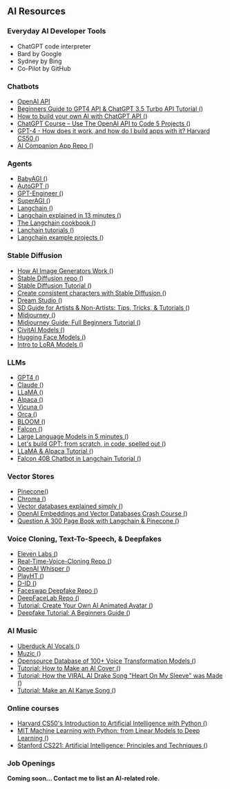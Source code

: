 ## AI Resources

### Everyday AI Developer Tools
- ChatGPT code interpreter
- Bard by Google
- Sydney by Bing
- Co-Pilot by GitHub

### Chatbots
- [OpenAI API ](https://platform.openai.com/docs/guides/gpt)
- [Beginners Guide to GPT4 API & ChatGPT 3.5 Turbo API Tutorial (](https://www.youtube.com/watch?v=LX_DXLlaymg))
- [How to build your own AI with ChatGPT API (](https://www.youtube.com/watch?v=4qNwoAAfnk4))
- [ChatGPT Course – Use The OpenAI API to Code 5 Projects (](https://www.youtube.com/watch?v=uRQH2CFvedY))
- [GPT-4 - How does it work, and how do I build apps with it? Harvard CS50 (](https://www.youtube.com/watch?v=vw-KWfKwvTQ))
- [AI Companion App Repo (](https://github.com/a16z-infra/companion-app))

### Agents
- [BabyAGI (](https://github.com/yoheinakajima/babyagi))
- [AutoGPT (](https://github.com/Significant-Gravitas/Auto-GPT))
- [GPT-Engineer (](https://github.com/AntonOsika/gpt-engineer))
- [SuperAGI (](https://github.com/TransformerOptimus/SuperAGI))
- [Langchain (](https://langchain.com/))
- [Langchain explained in 13 minutes (](https://www.youtube.com/watch?v=aywZrzNaKjs))
- [The Langchain cookbook (](https://www.youtube.com/watch?v=2xxziIWmaSA))
- [Lanchain tutorials (](https://github.com/gkamradt/langchain-tutorials))
- [Langchain example projects (](https://github.com/hwchase17/langchain))

### Stable Diffusion
- [How AI Image Generators Work (](https://www.youtube.com/watch?v=1CIpzeNxIhU))
- [Stable Diffusion repo (](https://github.com/CompVis/stable-diffusion))
- [Stable Diffusion Tutorial (](https://www.youtube.com/watch?v=DHaL56P6f5M))
- [Create consistent characters with Stable Diffusion (](https://www.youtube.com/watch?v=iAhqMzgiHVw))
- [Dream Studio (](https://beta.dreamstudio.ai/))
- [SD Guide for Artists & Non-Artists: Tips, Tricks, & Tutorials (](https://docs.google.com/document/d/1R2UZi5G-DXiz2HcCrfAFLYJoer_JPDEoZmV7wy1tEz0/edit))
- [Midjourney (](https://www.midjourney.com/))
- [Midjourney Guide: Full Beginners Tutorial (](https://www.youtube.com/watch?v=VUDjpOY3YeE))
- [CivitAI Models (](https://civitai.com/))
- [Hugging Face Models (](https://huggingface.co/models?pipeline_tag=text-to-image&sort=downloads))
- [Intro to LoRA Models (](https://www.youtube.com/watch?v=ZHVdNeHZPdc))

### LLMs
- [GPT4 (](https://platform.openai.com/docs/guides/gpt))
- [Claude (](https://docs.anthropic.com/claude/docs))
- [LLaMA (](https://github.com/facebookresearch/llama))
- [Alpaca (](https://github.com/antimatter15/alpaca.cpp))
- [Vicuna (](https://huggingface.co/lmsys/vicuna-13b-delta-v1.1))
- [Orca (](https://www.microsoft.com/en-us/research/publication/orca-progressive-learning-from-complex-explanation-traces-of-gpt-4/))
- [BLOOM (](https://huggingface.co/bigscience/bloom))
- [Falcon (](https://falconllm.tii.ae/))
- [Large Language Models in 5 minutes (](https://www.youtube.com/watch?v=lnA9DMvHtfI))
- [Let's build GPT: from scratch, in code, spelled out (](https://www.youtube.com/watch?v=kCc8FmEb1nY))
- [LLaMA & Alpaca Tutorial (](https://www.youtube.com/watch?v=kT_-qUxrlOU))
- [Falcon 40B Chatbot in Langchain Tutorial (](https://www.youtube.com/watch?v=ukj_ITJKBwE))

### Vector Stores
- [Pinecone(](https://docs.pinecone.io/docs/overview))
- [Chroma (](https://www.trychroma.com/))
- [Vector databases explained simply (](https://www.youtube.com/watch?v=dN0lsF2cvm4))
- [OpenAI Embeddings and Vector Databases Crash Course (](https://www.youtube.com/watch?v=ySus5ZS0b94))
- [Question A 300 Page Book with Langchain & Pinecone (](https://www.youtube.com/watch?v=h0DHDp1FbmQ&t=14s))

### Voice Cloning, Text-To-Speech, & Deepfakes
- [Eleven Labs (](https://elevenlabs.io/))
- [Real-Time-Voice-Cloning Repo (](https://github.com/CorentinJ/Real-Time-Voice-Cloning))
- [OpenAI Whisper (](https://github.com/openai/whisper))
- [PlayHT (](https://play.ht/))
- [D-ID (](https://www.d-id.com/))
- [Faceswap Deepfake Repo (](https://github.com/deepfakes/faceswap))
- [DeepFaceLab Repo (](https://github.com/iperov/DeepFaceLab))
- [Tutorial: Create Your Own AI Animated Avatar (](https://www.youtube.com/watch?v=V2efVSXSlqc))
- [Deepfake Tutorial: A Beginners Guide (](https://www.youtube.com/watch?v=t59gRbpYMiY))

### AI Music
- [Uberduck AI Vocals (](https://uberduck.ai/))
- [Muzic (](https://github.com/microsoft/muzic))
- [Opensource Database of 100+ Voice Transformation Models (](https://colab.research.google.com/drive/1Gj6UTf2gicndUW_tVheVhTXIIYpFTYc7?usp=sharing))
- [Tutorial: How to Make an AI Cover (](https://www.youtube.com/watch?v=AZWVZWOKzmc))
- [Tutorial: How the VIRAL AI Drake Song "Heart On My Sleeve" was Made (](https://www.youtube.com/watch?v=pkbQV71ZvK4))
- [Tutorial: Make an AI Kanye Song (](https://www.youtube.com/watch?v=2sMpIXQcSCA))

### Online courses
- [Harvard CS50's Introduction to Artificial Intelligence with Python (](https://www.edx.org/course/cs50s-introduction-to-artificial-intelligence-with-python?webview=false&campaign=CS50%27s+Introduction+to+Artificial+Intelligence+with+Python&source=edx&product_category=course&placement_url=https%3A%2F%2Fwww.edx.org%2Flearn%2Fartificial-intelligence))
- [MIT Machine Learning with Python: from Linear Models to Deep Learning (](https://www.edx.org/course/machine-learning-with-python-from-linear-models-to?index=product&objectID=course-4c70ad9b-9602-49af-bf00-83fa4bf47708&webview=false&campaign=Machine+Learning+with+Python%3A+from+Linear+Models+to+Deep+Learning&source=edX&product_category=course&placement_url=https%3A%2F%2Fwww.edx.org%2Flearn%2Fartificial-intelligence))
- [Stanford CS221: Artificial Intelligence: Principles and Techniques (](https://www.youtube.com/watch?v=J8Eh7RqggsU&list=PLoROMvodv4rO1NB9TD4iUZ3qghGEGtqNX))

### Job Openings
<b>Coming soon... Contact me to list an AI-related role.</b>
